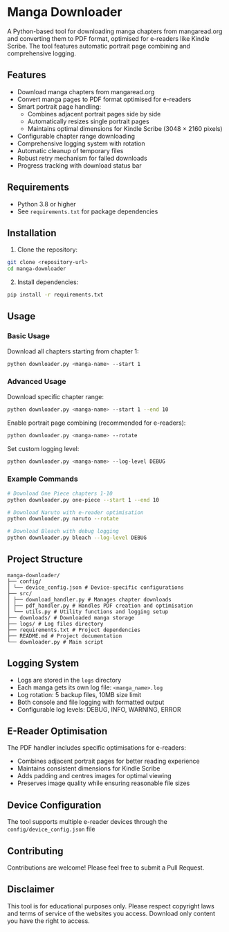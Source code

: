 # Manga Downloader

A Python-based tool for downloading manga chapters from mangaread.org and converting them to PDF format, optimised for e-readers like Kindle Scribe. The tool features automatic portrait page combining and comprehensive logging.

## Features

- Download manga chapters from mangaread.org
- Convert manga pages to PDF format optimised for e-readers
- Smart portrait page handling:
  - Combines adjacent portrait pages side by side
  - Automatically resizes single portrait pages
  - Maintains optimal dimensions for Kindle Scribe (3048 × 2160 pixels)
- Configurable chapter range downloading
- Comprehensive logging system with rotation
- Automatic cleanup of temporary files
- Robust retry mechanism for failed downloads
- Progress tracking with download status bar

## Requirements

- Python 3.8 or higher
- See `requirements.txt` for package dependencies

## Installation

1. Clone the repository:
```bash
git clone <repository-url>
cd manga-downloader
```

2. Install dependencies:
```bash
pip install -r requirements.txt
```

## Usage

### Basic Usage

Download all chapters starting from chapter 1:
```bash
python downloader.py <manga-name> --start 1
```

### Advanced Usage

Download specific chapter range:
```bash
python downloader.py <manga-name> --start 1 --end 10
```

Enable portrait page combining (recommended for e-readers):
```bash
python downloader.py <manga-name> --rotate
```

Set custom logging level:
```bash
python downloader.py <manga-name> --log-level DEBUG
```

### Example Commands

```bash
# Download One Piece chapters 1-10
python downloader.py one-piece --start 1 --end 10

# Download Naruto with e-reader optimisation
python downloader.py naruto --rotate

# Download Bleach with debug logging
python downloader.py bleach --log-level DEBUG
```

## Project Structure

```
manga-downloader/
├── config/
│ └── device_config.json # Device-specific configurations
├── src/
│ ├── download_handler.py # Manages chapter downloads
│ ├── pdf_handler.py # Handles PDF creation and optimisation
│ └── utils.py # Utility functions and logging setup
├── downloads/ # Downloaded manga storage
├── logs/ # Log files directory
├── requirements.txt # Project dependencies
├── README.md # Project documentation
└── downloader.py # Main script
```

## Logging System

- Logs are stored in the `logs` directory
- Each manga gets its own log file: `<manga_name>.log`
- Log rotation: 5 backup files, 10MB size limit
- Both console and file logging with formatted output
- Configurable log levels: DEBUG, INFO, WARNING, ERROR

## E-Reader Optimisation

The PDF handler includes specific optimisations for e-readers:
- Combines adjacent portrait pages for better reading experience
- Maintains consistent dimensions for Kindle Scribe
- Adds padding and centres images for optimal viewing
- Preserves image quality while ensuring reasonable file sizes

## Device Configuration

The tool supports multiple e-reader devices through the `config/device_config.json` file

## Contributing

Contributions are welcome! Please feel free to submit a Pull Request.

## Disclaimer

This tool is for educational purposes only. Please respect copyright laws and terms of service of the websites you access. Download only content you have the right to access.
